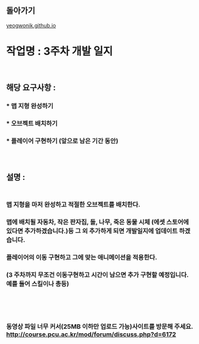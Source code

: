 ## 돌아가기

[yeogwonik.github.io](./index.md)<br>

# 작업명 : 3주차 개발 일지 <br><br>
## 해당 요구사항 : <br>
### * 맵 지형 완성하기<br>
### * 오브젝트 배치하기<br>
### * 플레이어 구현하기 (앞으로 남은 기간 동안)<br><br><br>
## 설명 :<br><br>
### 맵 지형을 마저 완성하고 적절한 오브젝트를 배치한다.<br>
### 맵에 배치될 자동차, 작은 판자집, 돌, 나무, 죽은 동물 시체 (에셋 스토어에 있다면 추가하겠습니다.)등 그 외 추가하게 되면 개발일지에 업데이트 하겠습니다.<br>
### 플레이어의 이동 구현하고 그에 맞는 애니메이션을 적용한다.<br>
### (3 주차까지 무조건 이동구현하고 시간이 남으면 추가 구현할 예정입니다. 예를 들어 스킬이나 총등)<br>
<br><br><br>
### 동영상 파일 너무 커서(25MB 이하만 업로드 가능)사이트를 방문해 주세요. http://course.pcu.ac.kr/mod/forum/discuss.php?d=6172
